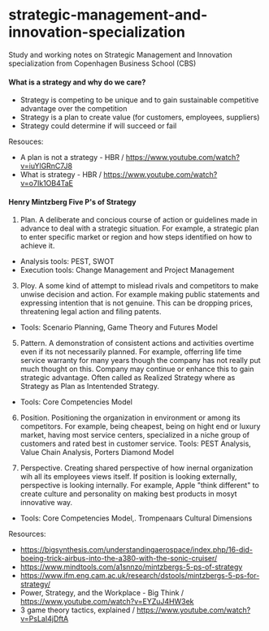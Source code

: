 # strategic-management-and-innovation-specialization
Study and working notes on Strategic Management and Innovation specialization from Copenhagen Business School (CBS)

#### What is a strategy and why do we care?
- Strategy is competing to be unique and to gain sustainable competitive advantage over the competition
- Strategy is a plan to create value (for customers, employees, suppliers)
- Strategy could determine if will succeed or fail
  
Resouces:
- A plan is not a strategy - HBR / https://www.youtube.com/watch?v=iuYlGRnC7J8
- What is strategy - HBR / https://www.youtube.com/watch?v=o7Ik1OB4TaE

#### Henry Mintzberg Five P's of Strategy
1. Plan. 
A deliberate and concious course of action or guidelines made in advance to deal with a strategic situation. For example, a strategic plan to enter specific market or region and how steps identified on how to achieve it.
- Analysis tools: PEST, SWOT
- Execution tools: Change Management and Project Management

3. Ploy. 
A some kind of attempt to mislead rivals and competitors to make unwise decision and action. For example making public statements and expressing intention that is not genuine. This can be dropping prices, threatening legal action and filing patents.
- Tools: Scenario Planning, Game Theory and Futures Model

5. Pattern. 
A demonstration of consistent actions and activities overtime even if its not necessarily planned. For example, offerring life time service warranty for many years though the company has not really put much thought on this. Company may continue or enhance this to gain strategic advantage. Often called as Realized Strategy where as Strategy as Plan as Intentended Strategy.
- Tools: Core Competencies Model

6. Position. 
Positioning the organization in environment or among its competitors. For example, being cheapest, being on hight end or luxury market, having most service centers, specialized in a niche group of customers and rated best in customer service.
Tools: PEST Analysis, Value Chain Analysis, Porters Diamond Model

8. Perspective. 
Creating shared perspective of how inernal organization wih all its employees views itself.  If position is looking externally, perspective is looking internally. For example, Apple "think different" to create culture and personality on making best products in mosyt innovative way.
- Tools: Core Competencies Model,. Trompenaars Cultural Dimensions

Resources:
- https://bigsynthesis.com/understandingaerospace/index.php/16-did-boeing-trick-airbus-into-the-a380-with-the-sonic-cruiser/
- https://www.mindtools.com/a1snnzo/mintzbergs-5-ps-of-strategy
- https://www.ifm.eng.cam.ac.uk/research/dstools/mintzbergs-5-ps-for-strategy/
- Power, Strategy, and the Workplace - Big Think / https://www.youtube.com/watch?v=EYZuJ4HW3ek
- 3 game theory tactics, explained / https://www.youtube.com/watch?v=PsLaI4jDftA
